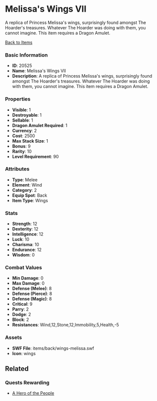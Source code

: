 # Melissa's Wings VII

A replica of Princess Melissa's wings, surprisingly found amongst The Hoarder's treasures. Whatever The Hoarder was doing with them, you cannot imagine. This item requires a Dragon Amulet.

[Back to Items](../items.md)

### Basic Information

- **ID**: 20525
- **Name**: Melissa&#039;s Wings VII
- **Description**: A replica of Princess Melissa&#039;s wings, surprisingly found amongst The Hoarder&#039;s treasures. Whatever The Hoarder was doing with them, you cannot imagine. This item requires a Dragon Amulet.

### Properties

- **Visible**: 1
- **Destroyable**: 1
- **Sellable**: 1
- **Dragon Amulet Required**: 1
- **Currency**: 2
- **Cost**: 2500
- **Max Stack Size**: 1
- **Bonus**: 9
- **Rarity**: 10
- **Level Requirement**: 90

### Attributes

- **Type**: Melee
- **Element**: Wind
- **Category**: 2
- **Equip Spot**: Back
- **Item Type**: Wings

### Stats

- **Strength**: 12
- **Dexterity**: 12
- **Intelligence**: 12
- **Luck**: 10
- **Charisma**: 10
- **Endurance**: 12
- **Wisdom**: 0

### Combat Values

- **Min Damage**: 0
- **Max Damage**: 0
- **Defense (Melee)**: 8
- **Defense (Pierce)**: 8
- **Defense (Magic)**: 8
- **Critical**: 9
- **Parry**: 2
- **Dodge**: 2
- **Block**: 2
- **Resistances**: Wind,12,Stone,12,Immobility,5,Health,-5

### Assets

- **SWF File**: items/back/wings-melissa.swf
- **Icon**: wings

## Related

### Quests Rewarding

- [A Hero of the People](../quests/1868-a-hero-of-the-people.md)

